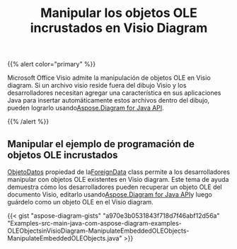 ﻿---
title: Manipular los objetos OLE incrustados en Visio Diagram
type: docs
weight: 10
url: /es/java/manipulate-the-embedded-ole-objects-in-visio-diagram/
description: Esta página describe cómo manipular un objeto ole con la biblioteca Aspose.Diagram.
---
{{% alert color="primary" %}}

Microsoft Office Visio admite la manipulación de objetos OLE en Visio diagram. Si un archivo visio reside fuera del dibujo Visio y los desarrolladores necesitan agregar una característica en sus aplicaciones Java para insertar automáticamente estos archivos dentro del dibujo, pueden lograrlo usando[Aspose.Diagram for Java API](https://products.aspose.com/diagram/java/).

{{% /alert %}}
## **Manipular el ejemplo de programación de objetos OLE incrustados**
[ObjetoDatos](https://reference.aspose.com/diagram/java/com.aspose.diagram/foreigndata#ObjectData) propiedad de la[ForeignData](https://reference.aspose.com/diagram/java/com.aspose.diagram/foreigndata) class permite a los desarrolladores manipular con objetos OLE existentes en Visio diagram. Este tema de ayuda demuestra cómo los desarrolladores pueden recuperar un objeto OLE del documento Visio, editarlo usando[Aspose.Diagram for Java API](https://products.aspose.com/diagram/java)y luego guárdelo como un objeto OLE en el Visio diagram.

{{< gist "aspose-diagram-gists" "a970e3b0531843f718d7f46abf12d56a" "Examples-src-main-java-com-aspose-diagram-examples-OLEObjectsinVisioDiagram-ManipulateEmbeddedOLEObjects-ManipulateEmbeddedOLEObjects.java" >}}

